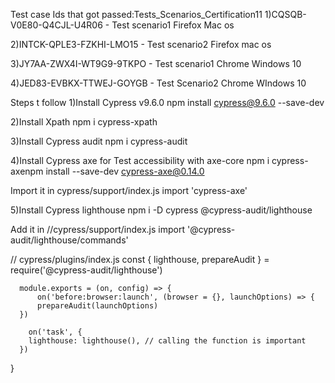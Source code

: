 Test case Ids that got passed:Tests_Scenarios_Certification11
1)CQSQB-V0E80-Q4CJL-U4R06  - Test scenario1 Firefox Mac os

2)INTCK-QPLE3-FZKHI-LMO15    - Test scenario2 Firefox mac os

3)JY7AA-ZWX4I-WT9G9-9TKPO  - Test scenario1 Chrome Windows 10

4)JED83-EVBKX-TTWEJ-GOYGB  - Test Scenario2 Chrome WIndows 10


Steps t follow
1)Install Cypress v9.6.0
npm install cypress@9.6.0 --save-dev

2)Install Xpath
  npm i cypress-xpath

3)Install Cypress audit
  npm i cypress-audit

4)Install Cypress axe for Test accessibility with axe-core
  npm i cypress-axenpm install --save-dev cypress-axe@0.14.0

Import it in cypress/support/index.js
  import 'cypress-axe'

5)Install Cypress lighthouse
  npm i -D cypress @cypress-audit/lighthouse

Add it in //cypress/support/index.js
  import '@cypress-audit/lighthouse/commands'


// cypress/plugins/index.js
  const { lighthouse, prepareAudit } = require('@cypress-audit/lighthouse')

      module.exports = (on, config) => {
          on('before:browser:launch', (browser = {}, launchOptions) => {
          prepareAudit(launchOptions)
      })

        on('task', {
        lighthouse: lighthouse(), // calling the function is important
      })
   }
